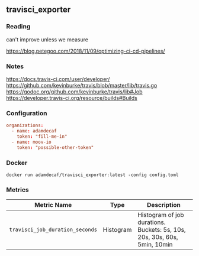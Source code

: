 ## travisci_exporter

### Reading

can't improve unless we measure

https://blog.petegoo.com/2018/11/09/optimizing-ci-cd-pipelines/

### Notes

https://docs.travis-ci.com/user/developer/
https://github.com/kevinburke/travis/blob/master/lib/travis.go
https://godoc.org/github.com/kevinburke/travis/lib#Job
https://developer.travis-ci.org/resource/builds#Builds


### Configuration

```toml
organizations:
  - name: adamdecaf
    token: "fill-me-in"
  - name: moov-io
    token: "possible-other-token"
```

### Docker

```
docker run adamdecaf/travisci_exporter:latest -config config.toml
```


### Metrics

| Metric Name | Type | Description |
|----|-----|-----|
| `travisci_job_duration_seconds` | Histogram | Histogram of job durations. Buckets: 5s, 10s, 20s, 30s, 60s, 5min, 10min |
